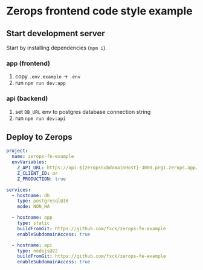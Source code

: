 # Zerops frontend code style example

## Start development server
Start by installing dependencies (`npm i`).

### app (frontend)
1. copy `.env.example` -> `.env`
2. run `npm run dev:app`

### api (backend)
1. set `DB_URL` env to postgres database connection string
2. run `npm run dev:api`

## Deploy to Zerops
```yaml
project:
  name: zerops-fe-example
  envVariables:
    Z_API_URL: https://api-${zeropsSubdomainHost}-3000.prg1.zerops.app/api
    Z_CLIENT_ID: ar
    Z_PRODUCTION: true

services:
  - hostname: db
    type: postgresql@16
    mode: NON_HA

  - hostname: app
    type: static
    buildFromGit: https://github.com/fxck/zerops-fe-example
    enableSubdomainAccess: true

  - hostname: api
    type: nodejs@22
    buildFromGit: https://github.com/fxck/zerops-fe-example
    enableSubdomainAccess: true
```
